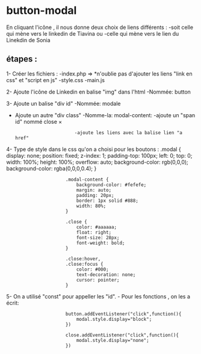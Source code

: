 # button-modal
En cliquant l'icône , il nous donne deux choix de liens différents :
-soit celle qui mène vers le linkedin de Tiavina 
ou
-celle qui mène vers le lien du Linekdin de Sonia 

## étapes : 
1- Créer les fichiers : 
                        -index.php => *n'oublie pas d'ajouter les liens "link en css" et "script en js" 
                        -style.css
                        -main.js
                        
2- Ajoute l'icône de Linkedin en balise "img" dans l'html
      -Nommée: button
     
3- Ajoute un balise "div id"
      -Nommée: modale
      
 - Ajoute un autre "div class" 
      -Nomme-la: modal-content:
                             -ajoute un "span id" nommé close <span id="close" class="close">&times;</span> 
                             
                             -ajoute les liens avec la balise lien "a href"
                              
4- Type de style dans le css qu'on a choisi pour les boutons :
                          .modal {
                            display: none;
                            position: fixed;
                            z-index: 1; 
                            padding-top: 100px; 
                            left: 0;
                            top: 0;
                            width: 100%;
                            height: 100%;
                            overflow: auto;
                            background-color: rgb(0,0,0);
                            background-color: rgba(0,0,0,0.4); 
                          }

                          .modal-content {
                              background-color: #fefefe;
                              margin: auto;
                              padding: 20px;
                              border: 1px solid #888;
                              width: 80%;
                          }

                          .close {
                              color: #aaaaaa;
                              float: right;
                              font-size: 28px;
                              font-weight: bold;
                          }

                          .close:hover,
                          .close:focus {
                              color: #000;
                              text-decoration: none;
                              cursor: pointer;
                          }   

5- On a utilisé "const" pour appeller les "id".
    - Pour les fonctions , on les a écrit: 

                          button.addEventListener("click",function(){
                              modal.style.display="block";
                          })

                          close.addEventListener("click",function(){
                              modal.style.display="none";
                          })

                              

